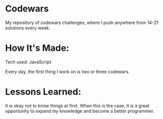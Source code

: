 # Codewars
My repository of codewars challenges, where I push anywhere from 14-21 solutions every week.

# How It's Made:
Tech used: JavaScript

Every day, the first thing I work on is two or three codewars.


# Lessons Learned:
It is okay not to know things at first. When this is the case, it is a great opportunity to expand my knowledge and become a better programmer. 

